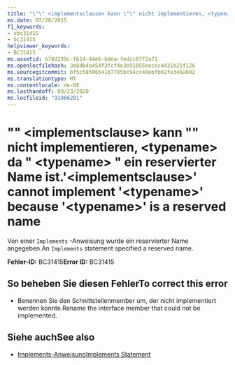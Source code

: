```yaml
---
title: "\"\" <implementsclause> kann \"\" nicht implementieren, <typename> da \" <typename> \" ein reservierter Name ist."
ms.date: 07/20/2015
f1_keywords:
- vbc31415
- bc31415
helpviewer_keywords:
- BC31415
ms.assetid: 678d299c-f614-44e6-bdea-fedcc0772a71
ms.openlocfilehash: 3e84b4a454f3fcf4e3b91055becec4431b25f126
ms.sourcegitcommit: bf5c5850654187705bc94cc40ebfb62fe346ab02
ms.translationtype: MT
ms.contentlocale: de-DE
ms.lasthandoff: 09/23/2020
ms.locfileid: "91066281"
---
```

# <a name="implementsclause-cannot-implement-typename-because-typename-is-a-reserved-name"></a><span data-ttu-id="97dd3-102">"" \<implementsclause> kann "" nicht implementieren, \<typename> da " \<typename> " ein reservierter Name ist.</span><span class="sxs-lookup"><span data-stu-id="97dd3-102">'\<implementsclause>' cannot implement '\<typename>' because '\<typename>' is a reserved name</span></span>

<span data-ttu-id="97dd3-103">Von einer `Implements` -Anweisung wurde ein reservierter Name angegeben.</span><span class="sxs-lookup"><span data-stu-id="97dd3-103">An `Implements` statement specified a reserved name.</span></span>  
  
 <span data-ttu-id="97dd3-104">**Fehler-ID:** BC31415</span><span class="sxs-lookup"><span data-stu-id="97dd3-104">**Error ID:** BC31415</span></span>  
  
## <a name="to-correct-this-error"></a><span data-ttu-id="97dd3-105">So beheben Sie diesen Fehler</span><span class="sxs-lookup"><span data-stu-id="97dd3-105">To correct this error</span></span>  
  
- <span data-ttu-id="97dd3-106">Benennen Sie den Schnittstellenmember um, der nicht implementiert werden konnte.</span><span class="sxs-lookup"><span data-stu-id="97dd3-106">Rename the interface member that could not be implemented.</span></span>  
  
## <a name="see-also"></a><span data-ttu-id="97dd3-107">Siehe auch</span><span class="sxs-lookup"><span data-stu-id="97dd3-107">See also</span></span>

- [<span data-ttu-id="97dd3-108">Implements-Anweisung</span><span class="sxs-lookup"><span data-stu-id="97dd3-108">Implements Statement</span></span>](../language-reference/statements/implements-statement.md)

